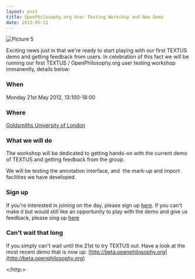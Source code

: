 ```yaml
---
layout: post
title: OpenPhilosophy.org User Testing Workshop and New Demo
date: 2012-05-11
---
```


![][1]

Exciting news just in that we're ready to start playing with our first TEXTUS demo and getting feedback from users. In celebration of this fact we will be running our first TEXTUS / OpenPhilosophy.org user testing workshop immanently, details below:

### When

Monday 21st May 2012, 13:100-18:00

### Where

[Goldsmiths University of London][2]

### What we will do

The workshop will be dedicated to getting hands-on with the current demo of TEXTUS and getting feedback from the group.

We will be testing the annotation interface, and &nbsp;the mark-up and import facilities we have developed.

### Sign up

If you're interested in joining on the day, please sign up [here][3]. If you can't make it but would still like an opportunity to play with the demo and give us feedback, please sing up [here][4]

### Can't wait that long

If you simply can't wait until the 21st to try TEXTUS out. Have a look at the most recent demo that is now up: [http://beta.openphilosophy.org](http://beta.openphilosophy.org)

[1]: ./images/Picture-5.png "Picture 5"
[2]: http://maps.google.com/maps?q=Goldsmiths+University+of+London,+London,+United+Kingdom&amp;hl=en&amp;ll=51.475289,-0.035405&amp;spn=0.015584,0.038409&amp;sll=37.0625,-95.677068&amp;sspn=40.460237,78.662109&amp;oq=goldsmiths+university+of+lond&amp;hq=Goldsmiths+University+of+London,+London,+United+Kingdom&amp;t=m&amp;z=15&amp;iwloc=A
[3]: https://docs.google.com/spreadsheet/viewform?formkey=dHVqX3ltWm5XbVNUVkRjaWtDYTdLb0E6MQ
[4]: https://docs.google.com/spreadsheet/viewform?formkey=dEhSTy1rYk9pOFNzbTJZUmt5NDRJZEE6MQ
  </http:>